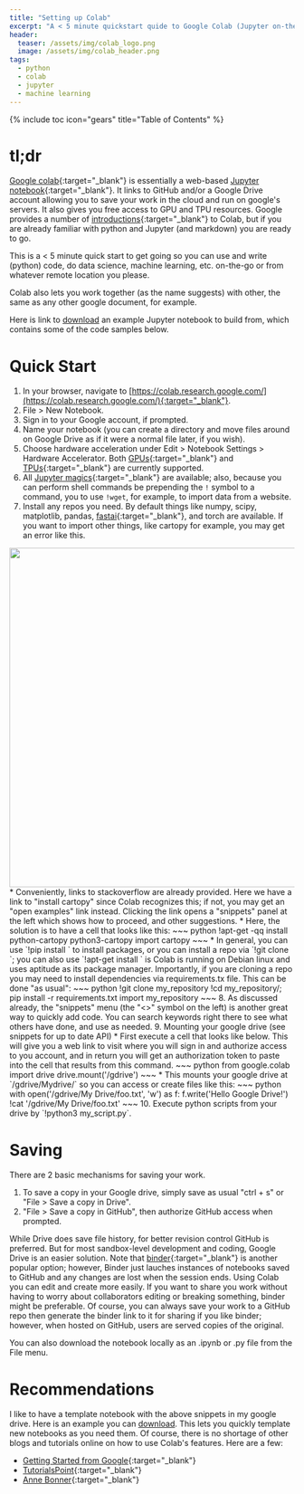 ```yaml
---
title: "Setting up Colab"
excerpt: "A < 5 minute quickstart quide to Google Colab (Jupyter on-the-go)."
header:
  teaser: /assets/img/colab_logo.png
  image: /assets/img/colab_header.png
tags:
  - python
  - colab
  - jupyter
  - machine learning
---
```


{% include toc icon="gears" title="Table of Contents" %}

# tl;dr

[Google colab](https://colab.research.google.com/notebooks/intro.ipynb){:target="_blank"} is essentially a web-based [Jupyter notebook](/tutorials/jupyter_best_practices/){:target="_blank"}.  It links to GitHub and/or a Google Drive account allowing you to save your work in the cloud and run on google's servers.  It also gives you free access to GPU and TPU resources.  Google provides a number of [introductions](https://colab.research.google.com/notebooks/basic_features_overview.ipynb){:target="_blank"} to Colab, but if you are already familiar with python and Jupyter (and markdown) you are ready to go.

This is a < 5 minute quick start to get going so you can use and write (python) code, do data science, machine learning, etc. on-the-go or from whatever remote location you please.

Colab also lets you work together (as the name suggests) with other, the same as any other google document, for example.

Here is link to [download](template.ipynb) an example Jupyter notebook to build from, which contains some of the code samples below.

# Quick Start

1. In your browser, navigate to [https://colab.research.google.com/](https://colab.research.google.com/){:target="_blank"}.
2. File > New Notebook. 
3. Sign in to your Google account, if prompted.
4. Name your notebook (you can create a directory and move files around on Google Drive as if it were a normal file later, if you wish).
5. Choose hardware acceleration under Edit > Notebook Settings > Hardware Accelerator.  Both [GPUs](https://en.wikipedia.org/wiki/Graphics_processing_unit){:target="_blank"} and [TPUs](https://en.wikipedia.org/wiki/Tensor_Processing_Unit){:target="_blank"} are currently supported.
6. All [Jupyter magics](https://ipython.readthedocs.io/en/stable/interactive/magics.html){:target="_blank"} are available; also, because you can perform shell commands be prepending the `!` symbol to a command, you to use `!wget`, for example, to import data from a website.
7. Install any repos you need.  By default things like numpy, scipy, matplotlib, pandas, [fastai](https://www.fast.ai/){:target="_blank"}, and torch are available.  If you want to import other things, like cartopy for example, you may get an error like this.
<img style="float: center" src="cartopy_error.png" width=600px>
* Conveniently, links to stackoverflow are already provided.  Here we have a link to "install cartopy" since Colab recognizes this; if not, you may get an "open examples" link instead. Clicking the link opens a "snippets" panel at the left which shows how to proceed, and other suggestions.
* Here, the solution is to have a cell that looks like this:
~~~ python
!apt-get -qq install python-cartopy python3-cartopy
import cartopy
~~~
* In general, you can use `!pip install <package-name>` to install packages, or you can install a repo via `!git clone <your-repo>`; you can also use `!apt-get install <package-name>` is Colab is running on Debian linux and uses aptitude as its package manager. Importantly, if you are cloning a repo you may need to install dependencies via requirements.tx file.  This can be done "as usual":
~~~ python
!git clone my_repository
!cd my_repository/; pip install -r requirements.txt
import my_repository
~~~
8. As discussed already, the "snippets" menu (the "<>" symbol on the left) is another great way to quickly add code.  You can search keywords right there to see what others have done, and use as needed.
9. Mounting your google drive (see snippets for up to date API)
* First execute a cell that looks like below.  This will give you a web link to visit where you will sign in and authorize access to you account, and in return you will get an authorization token to paste into the cell that results from this command.
~~~ python
from google.colab import drive
drive.mount('/gdrive')
~~~
* This mounts your google drive at `/gdrive/Mydrive/` so you can access or create files like this:
~~~ python
with open('/gdrive/My Drive/foo.txt', 'w') as f:
  f.write('Hello Google Drive!')
!cat '/gdrive/My Drive/foo.txt'
~~~
10. Execute python scripts from your drive by `!python3 my_script.py`.

# Saving

There are 2 basic mechanisms for saving your work.

1. To save a copy in your Google drive, simply save as usual "ctrl + s" or "File > Save a copy in Drive".
2. "File > Save a copy in GitHub", then authorize GitHub access when prompted.  

While Drive does save file history, for better revision control GitHub is preferred.  But for most sandbox-level development and coding, Google Drive is an easier solution.  Note that 
[binder](https://mybinder.org/){:target="_blank"} is another popular option; however, Binder just lauches instances of notebooks saved to GitHub and any changes are lost when the session ends.  Using Colab you can edit and create more easily.  If you want to share you work without having to worry about collaborators editing or breaking something, binder might be preferable.  Of course, you can always save your work to a GitHub repo then generate the binder link to it for sharing if you like binder; however, when hosted on GitHub, users are served copies of the original.

You can also download the notebook locally as an .ipynb  or .py file from the File menu.

# Recommendations

I like to have a template notebook with the above snippets in my google drive.  Here is an example you can [download](template.ipynb). This lets you quickly template new notebooks as you need them.  Of course, there is no shortage of other blogs and tutorials online on how to use Colab's features.  Here are a few:

* [Getting Started from Google](https://www.youtube.com/watch?v=inN8seMm7UI){:target="_blank"}
* [TutorialsPoint](https://www.tutorialspoint.com/google_colab/what_is_google_colab.htm){:target="_blank"}
* [Anne Bonner](https://towardsdatascience.com/getting-started-with-google-colab-f2fff97f594c){:target="_blank"}
